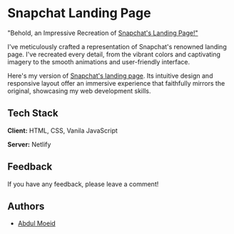 
# Snapchat Landing Page

"Behold, an Impressive Recreation of [Snapchat's Landing Page!"](https://snapchat-landing-page.netlify.app/)


I've meticulously crafted a representation of Snapchat's renowned landing page. I've recreated every detail, from the vibrant colors and captivating imagery to the smooth animations and user-friendly interface.

Here's my version of [Snapchat's landing page](https://moeidsnapchat.netlify.app). Its intuitive design and responsive layout offer an immersive experience that faithfully mirrors the original, showcasing my web development skills.



## Tech Stack

**Client:** HTML, CSS, Vanila JavaScript

**Server:** Netlify


## Feedback

If you have any feedback, please leave a comment!


## Authors

- [Abdul Moeid](https://www.github.com/moeidejaz)


